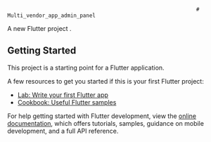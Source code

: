                                                                 # Multi_vendor_app_admin_panel

A new Flutter project .
 
## Getting  Started

This project is a  starting point for a  Flutter application.

A few resources to get you started if this is your first Flutter project:  

-  [Lab: Write your first Flutter app](https://docs.flutter.dev/get-started/codelab) 
- [Cookbook: Useful Flutter samples](https://docs.flutter.dev/cookbook) 
 
For help getting started with Flutter development, view the
[online documentation](https://docs.flutter.dev/), which offers tutorials,
samples, guidance on mobile development, and a full API reference.
